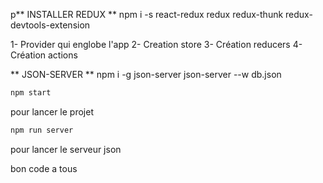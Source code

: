p** INSTALLER REDUX **
npm i -s react-redux redux redux-thunk redux-devtools-extension

1- Provider qui englobe l'app
2- Creation store
3- Création reducers
4- Création actions


** JSON-SERVER **
npm i -g json-server
json-server --w db.json

```bash
npm start 
````
pour lancer le projet

```bash
npm run server
````
pour lancer le serveur json 

bon code a tous 
<p align="center>
<img src="screencapture.png" width="350" title="screenpage" ></p>


